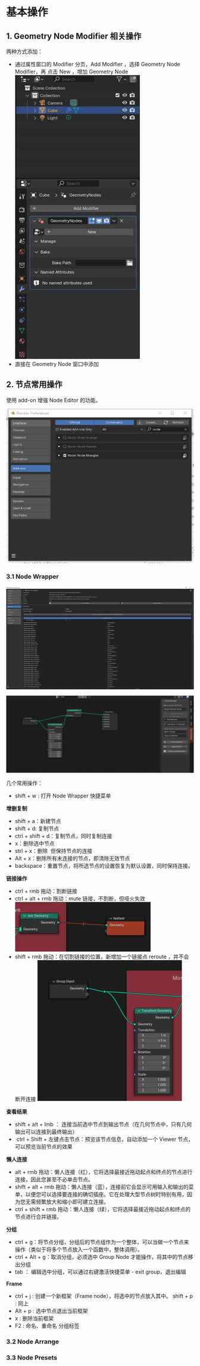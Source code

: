# 基本操作

## 1. Geometry Node Modifier 相关操作

两种方式添加：

* 通过属性窗口的 Modifier 分页，Add Modifier ，选择 Geometry Node Modifier，再 点击 New ，增加  Geometry Node 
  ![](../../../../imgs/goenode03.png)
* 直接在 Geometry Node 窗口中添加

## 2. 节点常用操作

使用 add-on 增强 Node Editor 的功能。

![](../../../../imgs/blender-node-wrangler.png)

### 3.1 Node Wrapper

![](../../../../imgs/blender-node-wrangler1.png)

![](../../../../imgs/blender-node-wrangler2.png)

几个常用操作：

* shift + w : 打开 Node Wrapper 快捷菜单

**增删复制**
* shift + a：新建节点
* shift + d: 复制节点
* ctrl + shift + d：复制节点，同时复制连接
* x：删除选中节点  
* strl + x：删除  但保持节点的连接      
* Alt + x：删除所有未连接的节点，即清除无效节点
* backspace：重置节点，将所选节点的设置恢复为默认设置，同时保持连接。

**链接操作**
* ctrl + rmb 拖动：割断链接
* ctrl + alt + rmb 拖动：mute 链接，不割断，但哑火失效
  ![](../../../../imgs/blender-node-mutelink.png)
* shift + rmb 拖动：在切割链接的位置，新增加一个链接点 reroute ，并不会断开连接
  ![](../../../../imgs/goenode04.png)

**查看结果**
* shift + alt + lmb ： 连接当前选中节点到输出节点（在几何节点中，只有几何输出可以连接到最终输出）
*  ctrl + Shift + 左键点击节点：预览该节点信息，自动添加一个 Viewer 节点，可以预览当前节点的效果 

**懒人连接** 

* alt + rmb 拖动：懒人连接（红），它将选择最接近拖动起点和终点的节点进行连接，因此您甚至不必单击节点。
* shift + alt + rmb 拖动：懒人连接（蓝），连接前它会显示可用输入和输出的菜单，以便您可以选择要连接的确切插座。它在处理大型节点树时特别有用，因为您无需频繁放大和缩小即可建立连接。
* ctrl + shift + rmb 拖动：懒人连接（绿），它将选择最接近拖动起点和终点的节点进行合并链接。

**分组**
* ctrl + g：将节点分组，分组后的节点组作为一个整体，可以当做一个节点来操作（类似于将多个节点放入一个函数中，整体调用）。
* ctrl + Alt + g：取消分组，必须选中 Group Node 才能操作，将其中的节点移出分组
* tab ： 编辑选中分组，可以通过右键激活快捷菜单 - exit group，退出编辑


**Frame**
* ctrl + j : 创建一个新框架（Frame node），将选中的节点放入其中。
  shift + p : 同上
* Alt + p : 选中节点退出当前框架
* x : 删除当前框架
* F2 : 命名、重命名 分组标签



### 3.2 Node Arrange

### 3.3 Node Presets
